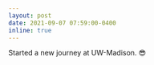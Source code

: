 ```yaml
---
layout: post
date: 2021-09-07 07:59:00-0400
inline: true
---
```


Started a new journey at UW-Madison. 😎
